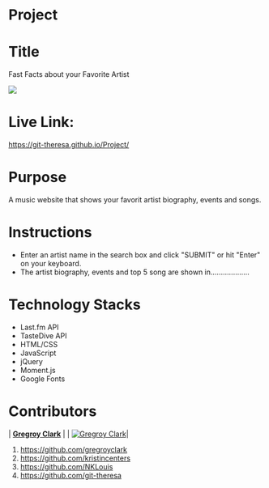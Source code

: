 # Project

# Title

Fast Facts about your Favorite Artist

![](http://g.recordit.co/JzfjfQKV5L.gif)


# Live Link: 

https://git-theresa.github.io/Project/

# Purpose

A music website that shows your favorit artist biography, events and songs.


# Instructions

- Enter an artist name in the search box and click "SUBMIT" or hit "Enter" on your keyboard.
- The artist biography, events and top 5 song are shown in...................

# Technology Stacks

- Last.fm API
- TasteDive API
- HTML/CSS
- JavaScript
- jQuery
- Moment.js
- Google Fonts

# Contributors

| <a href="https://github.com/gregroyclark " target="_blank">**Gregroy Clark**</a> |
| [![Gregroy Clark](https://avatars3.githubusercontent.com/u/60209065?s=460&v=4s=200)](https://github.com/gregroyclark)|


1. https://github.com/gregroyclark 
2. https://github.com/kristincenters
3. https://github.com/NKLouis
4. https://github.com/git-theresa